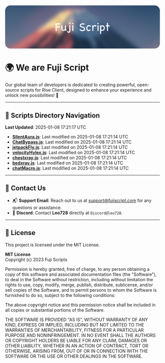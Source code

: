![Banner](.github/b.webp)

# 🌍 **We are Fuji Script**

Our global team of developers is dedicated to creating powerful, open-source scripts for Rise Client, designed to enhance your experience and unlock new possibilities! 🌟

---
<!-- SCRIPTS_NAVIGATION_START -->
## 📂 **Scripts Directory Navigation**

**Last Updated**: 2025-01-08 17:21:17 UTC

- **[SilentAura.js](scripts/SilentAura.js)**: Last modified on 2025-01-08 17:21:14 UTC
- **[ChatBypass.js](scripts/ChatBypass.js)**: Last modified on 2025-01-08 17:21:14 UTC
- **[jetpackFly.js](scripts/jetpackFly.js)**: Last modified on 2025-01-08 17:21:14 UTC
- **[velocityHylex.js](scripts/velocityHylex.js)**: Last modified on 2025-01-08 17:21:14 UTC
- **[chestxray.js](scripts/chestxray.js)**: Last modified on 2025-01-08 17:21:14 UTC
- **[bedxray.js](scripts/bedxray.js)**: Last modified on 2025-01-08 17:21:14 UTC
- **[chatMacro.js](scripts/chatMacro.js)**: Last modified on 2025-01-08 17:21:14 UTC

<!-- SCRIPTS_NAVIGATION_END -->

---

## 💬 **Contact Us**  
- 📬 **Support Email**: Reach out to us at [support@fujiscript.com](mailto:support@fujiscript.com) for any questions or assistance.  
- 💬 **Discord**: Contact **Leo728** directly at `Discord@leo728`.

---

## 📜 **License**

This project is licensed under the MIT License.  

**MIT License**  
Copyright (c) 2023 Fuji Scripts  

Permission is hereby granted, free of charge, to any person obtaining a copy of this software and associated documentation files (the "Software"), to deal in the Software without restriction, including without limitation the rights to use, copy, modify, merge, publish, distribute, sublicense, and/or sell copies of the Software, and to permit persons to whom the Software is furnished to do so, subject to the following conditions:  

The above copyright notice and this permission notice shall be included in all copies or substantial portions of the Software.  

THE SOFTWARE IS PROVIDED "AS IS", WITHOUT WARRANTY OF ANY KIND, EXPRESS OR IMPLIED, INCLUDING BUT NOT LIMITED TO THE WARRANTIES OF MERCHANTABILITY, FITNESS FOR A PARTICULAR PURPOSE AND NONINFRINGEMENT. IN NO EVENT SHALL THE AUTHORS OR COPYRIGHT HOLDERS BE LIABLE FOR ANY CLAIM, DAMAGES OR OTHER LIABILITY, WHETHER IN AN ACTION OF CONTRACT, TORT OR OTHERWISE, ARISING FROM, OUT OF OR IN CONNECTION WITH THE SOFTWARE OR THE USE OR OTHER DEALINGS IN THE SOFTWARE.  
